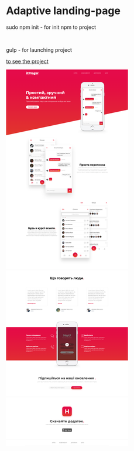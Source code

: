# Adaptive landing-page <br>
<p>sudo npm init - for init npm to project</p><br>
<p>gulp - for launching project</p>
<p><a href="https://dimaa21.github.io/landing-page/">to see the project</a></p>
<img src='screen.png'>
